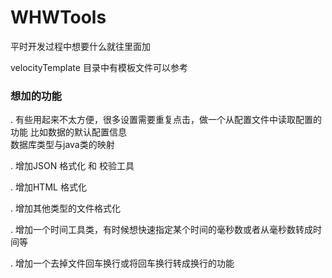# WHWTools

平时开发过程中想要什么就往里面加


velocityTemplate 目录中有模板文件可以参考  

### 想加的功能

. 有些用起来不太方便，很多设置需要重复点击，做一个从配置文件中读取配置的功能
比如数据的默认配置信息  
数据库类型与java类的映射  

. 增加JSON 格式化 和 校验工具

. 增加HTML 格式化

. 增加其他类型的文件格式化

. 增加一个时间工具类，有时候想快速指定某个时间的毫秒数或者从毫秒数转成时间等

. 增加一个去掉文件回车换行或将回车换行转成换行的功能
